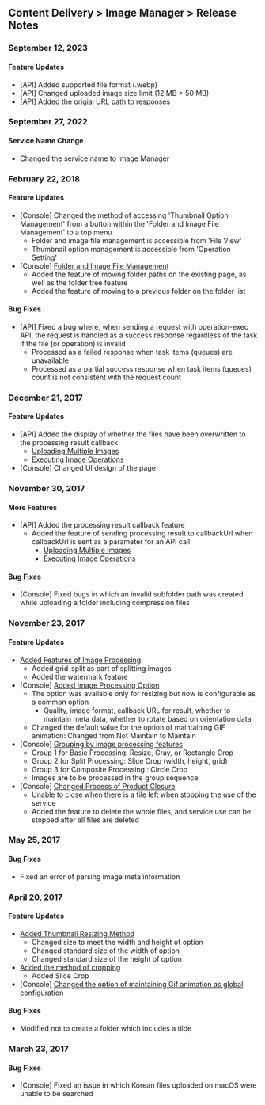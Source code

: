 ## Content Delivery > Image Manager > Release Notes

### September 12, 2023
#### Feature Updates
* [API] Added supported file format (.webp)
* [API] Changed uploaded image size limit (12 MB > 50 MB)
* [API] Added the origial URL path to responses

### September 27, 2022
#### Service Name Change
* Changed the service name to Image Manager

### February 22, 2018
#### Feature Updates
* [Console] Changed the method of accessing 'Thumbnail Option Management' from a button within the 'Folder and Image File Management' to a top menu
	* Folder and image file management is accessible from 'File View'
	* Thumbnail option management is accessible from 'Operation Setting'
* [Console] [Folder and Image File Management](./console-guide/#_1)
	* Added the feature of moving folder paths on the existing page, as well as the folder tree feature
	* Added the feature of moving to a previous folder on the folder list

#### Bug Fixes
* [API] Fixed a bug where, when sending a request with operation-exec API, the request is handled as a success response regardless of the task if the file (or operation) is invalid
	* Processed as a failed response when task items (queues) are unavailable
	* Processed as a partial success response when task items (queues) count is not consistent with the request count

### December 21, 2017
#### Feature Updates
* [API] Added the display of whether the files have been overwritten to the processing result callback
	* [Uploading Multiple Images](./api-guide/#_16)
	* [Executing Image Operations](./api-guide/#_37)
* [Console] Changed UI design of the page

### November 30, 2017
#### More Features
* [API] Added the processing result callback feature
	* Added the feature of sending processing result to callbackUrl when callbackUrl is sent as a parameter for an API call
		* [Uploading Multiple Images](./api-guide/#_16)
		* [Executing Image Operations](./api-guide/#_37)

#### Bug Fixes
* [Console] Fixed bugs in which an invalid subfolder path was created while uploading a folder including compression files

### November 23, 2017
#### Feature Updates
* [Added Features of Image Processing](./api-guide/#_25)
	* Added grid-split as part of splitting images
	* Added the watermark feature
* [Console] [Added Image Processing Option](./console-guide/#_10)
	* The option was available only for resizing but now is configurable as a common option
		* Quality, image format, callback URL for result, whether to maintain meta data, whether to rotate based on orientation data
	* Changed the default value for the option of maintaining GIF animation: Changed from Not Maintain to Maintain
* [Console] [Grouping by image processing features](./console-guide/#_10)
	* Group 1 for Basic Processing: Resize, Gray, or Rectangle Crop
	* Group 2 for Split Processing: Slice Crop (width, height, grid)
	* Group 3 for Composite Processing : Circle Crop
	* Images are to be processed in the group sequence
* [Console] [Changed Process of Product Closure](./console-guide/#_8)
	* Unable to close when there is a file left when stopping the use of the service
	* Added the feature to delete the whole files, and service use can be stopped after all files are deleted

### May 25, 2017
#### Bug Fixes
* Fixed an error of parsing image meta information

### April 20, 2017
#### Feature Updates
* [Added Thumbnail Resizing Method](./console-guide/#_10)
	* Changed size to meet the width and height of option
	* Changed standard size of the width of option
	* Changed standard size of the height of option
* [Added the method of cropping](./console-guide/#_10)
	* Added Slice Crop
* [Console] [Changed the option of maintaining Gif animation as global configuration](./console-guide/#_10)

#### Bug Fixes
* Modified not to create a folder which includes a tilde

### March 23, 2017
#### Bug Fixes
* [Console] Fixed an issue in which Korean files uploaded on macOS were unable to be searched 
